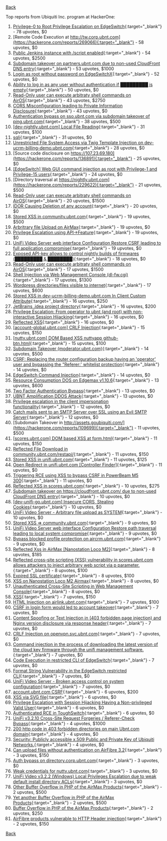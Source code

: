 [Back](../README.md)

Top reports from Ubiquiti Inc. program at HackerOne:

1. [Privilege-0 to Root Privilege Escalation on EdgeSwitch](https://hackerone.com/reports/511025){:target="_blank"} - 78 upvotes, $0
2. [Remote Code Execution at http://tw.corp.ubnt.com](https://hackerone.com/reports/269066){:target="_blank"} - 58 upvotes, $0
3. [Public Jenkins instance with /script enabled](https://hackerone.com/reports/403402){:target="_blank"} - 54 upvotes, $2500
4. [Subdomain takeover on partners.ubnt.com due to non-used CloudFront DNS entry](https://hackerone.com/reports/145224){:target="_blank"} - 53 upvotes, $1000
5. [Login as root without password on EdgeSwitchX](https://hackerone.com/reports/512958){:target="_blank"} - 52 upvotes, $0
6. [Ability to log in as any user without authentication if █████████ is empty](https://hackerone.com/reports/215053){:target="_blank"} - 50 upvotes, $0
7. [Read-Only user can execute arbitraty shell commands on AirOS](https://hackerone.com/reports/139398){:target="_blank"} - 43 upvotes, $2750
8. [CORS Misconfiguration leading to Private Information Disclosure](https://hackerone.com/reports/430249){:target="_blank"} - 43 upvotes, $0
9. [Authentication bypass on sso.ubnt.com via subdomain takeover of ping.ubnt.com](https://hackerone.com/reports/172137){:target="_blank"} - 38 upvotes, $500
10. [[dev-nightly.ubnt.com] Local File Reading](https://hackerone.com/reports/260420){:target="_blank"} - 31 upvotes, $100
11. [sqli](https://hackerone.com/reports/207695){:target="_blank"} - 31 upvotes, $0
12. [Unrestricted File System Access via Twig Template Injection on dev-ucrm-billing-demo.ubnt.com](https://hackerone.com/reports/301406){:target="_blank"} - 28 upvotes, $0
13. [Source code disclosure on https://107.23.69.180](https://hackerone.com/reports/136891){:target="_blank"} - 25 upvotes, $0
14. [[EdgeSwitch] Web GUI command injection as root with Privilege-1 and Privilege-15 users](https://hackerone.com/reports/197958){:target="_blank"} - 24 upvotes, $0
15. [Directory traversal at https://nightly.ubnt.com](https://hackerone.com/reports/229622){:target="_blank"} - 21 upvotes, $500
16. [Read-Only user can execute arbitraty shell commands on AirOS](https://hackerone.com/reports/128750){:target="_blank"} - 20 upvotes, $1500
17. [IDOR Causing Deletion of any account](https://hackerone.com/reports/156537){:target="_blank"} - 20 upvotes, $0
18. [Stored XSS in community.ubnt.com](https://hackerone.com/reports/179164){:target="_blank"} - 19 upvotes, $500
19. [Arbritrary file Upload on AirMax](https://hackerone.com/reports/73480){:target="_blank"} - 19 upvotes, $0
20. [Privilege Escalation using API-\>Feature](https://hackerone.com/reports/239719){:target="_blank"} - 19 upvotes, $0
21. [UniFi Video Server web interface Configuration Restore CSRF leading to full application compromise](https://hackerone.com/reports/329749){:target="_blank"} - 19 upvotes, $0
22. [Exposed API-key allows to control nightly builds of firmwares (█████████ & ████████)](https://hackerone.com/reports/179986){:target="_blank"} - 18 upvotes, $0
23. [Read-Only user can execute arbitraty shell commands on AirOS](https://hackerone.com/reports/119317){:target="_blank"} - 17 upvotes, $1500
24. [Shell Injection via Web Management Console (dl-fw.cgi)](https://hackerone.com/reports/121940){:target="_blank"} - 17 upvotes, $1300
25. [Wordpress directories/files visible to internet](https://hackerone.com/reports/201984){:target="_blank"} - 17 upvotes, $600
26. [Stored XSS in dev-ucrm-billing-demo.ubnt.com In Client Custom Attribute](https://hackerone.com/reports/275515){:target="_blank"} - 16 upvotes, $250
27. [JetBrains .idea project directory](https://hackerone.com/reports/80990){:target="_blank"} - 16 upvotes, $200
28. [Privilege Escalation: From operator to ubnt (and root) with non-interactive Session Hijacking](https://hackerone.com/reports/241044){:target="_blank"} - 16 upvotes, $0
29. [Reflected XSS](https://hackerone.com/reports/304175){:target="_blank"} - 16 upvotes, $0
30. [[account-global.ubnt.com] CRLF Injection](https://hackerone.com/reports/145128){:target="_blank"} - 15 upvotes, $150
31. [[nutty.ubnt.com] DOM Based XSS nuttyapp github-btn.html](https://hackerone.com/reports/200753){:target="_blank"} - 15 upvotes, $100
32. [Subdomain Takeover (moderator.ubnt.com)](https://hackerone.com/reports/181665){:target="_blank"} - 14 upvotes, $500
33. [CSRF: Replacing the router configuration backup having an 'operator' user and bypassing the "Referer:' whitelist protection](https://hackerone.com/reports/240098){:target="_blank"} - 14 upvotes, $0
34. [EdgeSwitch Command Injection](https://hackerone.com/reports/508256){:target="_blank"} - 14 upvotes, $0
35. [Resource Consumption DOS on Edgemax v1.10.6](https://hackerone.com/reports/406614){:target="_blank"} - 13 upvotes, $600
36. [Two Factor Authentication Bypass](https://hackerone.com/reports/350288){:target="_blank"} - 13 upvotes, $0
37. [UBNT Amplification DDOS Attack](https://hackerone.com/reports/221625){:target="_blank"} - 13 upvotes, $0
38. [Privilege escalation in the client impersonation functionality](https://hackerone.com/reports/221454){:target="_blank"} - 12 upvotes, $0
39. [Catch mails sent to an SMTP Server over SSL using an Evil SMTP Server](https://hackerone.com/reports/519582){:target="_blank"} - 12 upvotes, $0
40. [Subdomain Takeover in http://assets.goubiquiti.com/](https://hackerone.com/reports/109699){:target="_blank"} - 11 upvotes, $500
41. [[scores.ubnt.com] DOM based XSS at form.html](https://hackerone.com/reports/158484){:target="_blank"} - 11 upvotes, $150
42. [Reflected File Download in community.ubnt.com/restapi/](https://hackerone.com/reports/107960){:target="_blank"} - 11 upvotes, $150
43. [Stored XSS in unifi.ubnt.com](https://hackerone.com/reports/142084){:target="_blank"} - 11 upvotes, $125
44. [Open Redirect in unifi.ubnt.com [Controller Finder]](https://hackerone.com/reports/141355){:target="_blank"} - 11 upvotes, $0
45. [Triggering RCE using XSS to bypass CSRF in PowerBeam M5 300](https://hackerone.com/reports/289264){:target="_blank"} - 11 upvotes, $0
46. [Reflected XSS in scores.ubnt.com](https://hackerone.com/reports/130889){:target="_blank"} - 10 upvotes, $275
47. [Subdomain takeover on https://cloudfront.ubnt.com/ due to non-used CloudFront DNS entry](https://hackerone.com/reports/210188){:target="_blank"} - 10 upvotes, $0
48. [[dev-unifi-go.ubnt.com] Insecure CORS, Stealing Cookies](https://hackerone.com/reports/219014){:target="_blank"} - 10 upvotes, $0
49. [UniFi Video Server - Arbitrary file upload as SYSTEM](https://hackerone.com/reports/129641){:target="_blank"} - 10 upvotes, $0
50. [Stored XSS =\> community.ubnt.com](https://hackerone.com/reports/294048){:target="_blank"} - 9 upvotes, $0
51. [UniFi Video Server web interface Configuration Restore path traversal leading to local system compromise](https://hackerone.com/reports/329770){:target="_blank"} - 9 upvotes, $0
52. [Bypass blocked profile protection on aircrm.ubnt.com](https://hackerone.com/reports/332631){:target="_blank"} - 9 upvotes, $0
53. [Reflected Xss in AirMax [Nanostation Loco M2]](https://hackerone.com/reports/149287){:target="_blank"} - 8 upvotes, $185
54. [Reflected cross-site scripting (XSS) vulnerability in scores.ubnt.com allows attackers to inject arbitrary web script via p parameter.](https://hackerone.com/reports/208622){:target="_blank"} - 8 upvotes, $100
55. [Expired SSL certificate](https://hackerone.com/reports/220615){:target="_blank"} - 8 upvotes, $100
56. [XSS on Nanostation Loco M2 Airmax](https://hackerone.com/reports/158287){:target="_blank"} - 8 upvotes, $0
57. [Unauthenticated Cross-Site Scripting in Web Management Console](https://hackerone.com/reports/121941){:target="_blank"} - 8 upvotes, $0
58. [XSS](https://hackerone.com/reports/219170){:target="_blank"} - 7 upvotes, $150
59. [HTML Injection on airlink.ubnt.com](https://hackerone.com/reports/226783){:target="_blank"} - 7 upvotes, $100
60. [CSRF in login form would led to account takeover](https://hackerone.com/reports/50703){:target="_blank"} - 7 upvotes, $0
61. [Content Spoofing or Text Injection in (403 forbidden page injection) and Nginx version disclosure via response header](https://hackerone.com/reports/203391){:target="_blank"} - 7 upvotes, $0
62. [CRLF Injection on openvpn.svc.ubnt.com](https://hackerone.com/reports/232327){:target="_blank"} - 7 upvotes, $0
63. [Command injection in the process of downloading the latest version of the cloud key firmware through the unifi management software.](https://hackerone.com/reports/183458){:target="_blank"} - 7 upvotes, $0
64. [Code Execution in restricted CLI of EdgeSwitch](https://hackerone.com/reports/313245){:target="_blank"} - 7 upvotes, $0
65. [Format String Vulnerability in the EdgeSwitch restricted CLI](https://hackerone.com/reports/311884){:target="_blank"} - 7 upvotes, $0
66. [UniFi Video Server - Broken access control on system configuration](https://hackerone.com/reports/129698){:target="_blank"} - 7 upvotes, $0
67. [account.ubnt.com CSRF](https://hackerone.com/reports/101909){:target="_blank"} - 6 upvotes, $200
68. [XSS via SVG file](https://hackerone.com/reports/212253){:target="_blank"} - 6 upvotes, $0
69. [Privilege Escalation with Session Hijacking Having a Non-privileged Valid User](https://hackerone.com/reports/242407){:target="_blank"} - 6 upvotes, $0
70. [Authenticated RCE in ToughSwitch](https://hackerone.com/reports/273449){:target="_blank"} - 6 upvotes, $0
71. [UniFi v3.2.10 Cross-Site Request Forgeries / Referer-Check Bypass](https://hackerone.com/reports/52635){:target="_blank"} - 4 upvotes, $1000
72. [200 http code in 403 forbidden directories on main Ubnt.com domain](https://hackerone.com/reports/220150){:target="_blank"} - 4 upvotes, $0
73. [Security: Publicly accessible x.509 Public and Private Key of Ubiquiti Networks.](https://hackerone.com/reports/265701){:target="_blank"} - 4 upvotes, $0
74. [Can upload files without authentication on AirFibre 3.2](https://hackerone.com/reports/201529){:target="_blank"} - 3 upvotes, $150
75. [Auth bypass on directory.corp.ubnt.com](https://hackerone.com/reports/116504){:target="_blank"} - 3 upvotes, $0
76. [Weak credentials for nutty.ubnt.com](https://hackerone.com/reports/204052){:target="_blank"} - 3 upvotes, $0
77. [UniFi Video v3.2.2 (Windows) Local Privileges Escalation due to weak default install directory ACLs](https://hackerone.com/reports/140793){:target="_blank"} - 3 upvotes, $0
78. [Other Buffer Overflow in PHP of the AirMax Products](https://hackerone.com/reports/74004){:target="_blank"} - 2 upvotes, $500
79. [Yet another Buffer Overflow in PHP of the AirMax Products](https://hackerone.com/reports/74025){:target="_blank"} - 2 upvotes, $500
80. [Buffer Overflow in PHP of the AirMax Products](https://hackerone.com/reports/73491){:target="_blank"} - 2 upvotes, $250
81. [AirFibre products vulnerable to HTTP Header injection](https://hackerone.com/reports/203673){:target="_blank"} - 2 upvotes, $150


[Back](../README.md)